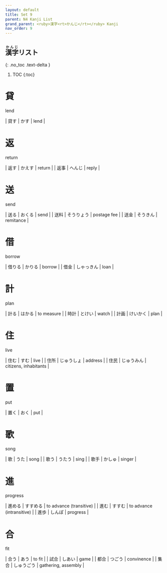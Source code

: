```yaml
---
layout: default
title: Set 9
parent: N4 Kanji List
grand_parent: <ruby>漢字<rt>かんじ</rt></ruby> Kanji
nav_order: 9
---
```


## <ruby>漢字<rt>かんじ</rt></ruby>リスト
{: .no_toc .text-delta }

1. TOC
{:toc}

# 貸
lend

| 貸す | かす | lend |

# 返
return

| 返す | かえす | return |
| 返事 | へんじ | reply	|

# 送
send

| 送る | おくる		| send			|
| 送料 | そうりょう	| postage fee	|
| 送金 | そうきん		| remitance		|

# 借
borrow

| 借りる	| かりる		| borrow	|
| 借金	| しゃっきん | loan		|

# 計
plan

| 計る	| はかる		| to measure	|
| 時計	| とけい		| watch			|
| 計画	| けいかく	| plan			|

# 住
live

| 住む	| すむ			| live					|
| 住所	| じゅうしょ		| address				|
| 住民	| じゅうみん		| citizens, inhabitants	|

# 置
put

| 置く | おく | put |

# 歌
song

| 歌		| うた		| song		|
| 歌う	| うたう		| sing		|
| 歌手	| かしゅ		| singer	|

# 進
progress

| 進める		| すすめる		| to advance (transitive)		|
| 進む		| すすむ			| to advance (intransitive)		|
| 進歩		| しんぽ			| progress						|

# 合
fit

| 合う		| あう			| to fit				|
| 試合		| しあい			| game					|
| 都合		| つごう			| convinence			|
| 集合		| しゅうごう		| gathering, assembly	|

